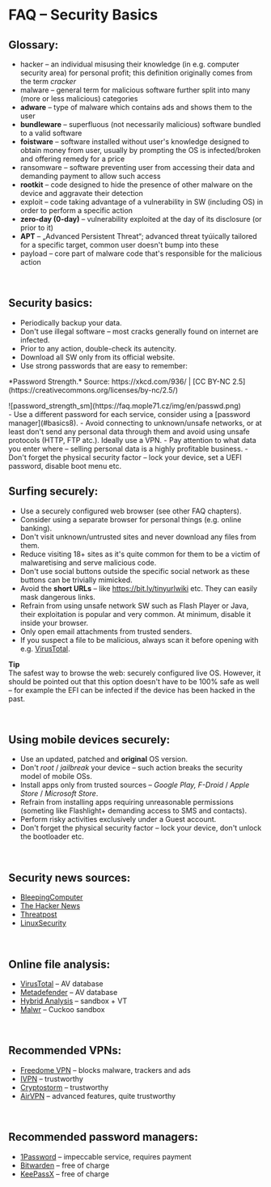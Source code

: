 # FAQ &ndash; Security Basics

## Glossary:
- <span class="green">hacker</span> &ndash; an individual misusing their knowledge (in e.g. computer security area) for personal profit; this definition originally comes from the term *cracker*
- <span class="green">malware</span> &ndash; general term for malicious software further split into many (more or less malicious) categories
- **adware** &ndash; type of malware which contains ads and shows them to the user
- **bundleware** &ndash; superfluous (not necessarily malicious) software bundled to a valid software
- **foistware** &ndash; software installed without user's knowledge designed to obtain money from user, usually by prompting the OS is infected/broken and offering remedy for a price
- <span class="green">ransomware</span> &ndash; software preventing user from accessing their data and demanding payment to allow such access
- **rootkit** &ndash; code designed to hide the presence of other malware on the device and aggravate their detection
- <span class="green">exploit</span> &ndash; code taking advantage of a vulnerability in SW (including OS) in order to perform a specific action
- **zero-day (0-day)** &ndash; vulnerability exploited at the day of its disclosure (or prior to it)
- **APT** &ndash; &bdquo;Advanced Persistent Threat&ldquo;; advanced threat tyúically tailored for a specific target, common user doesn't bump into these
- <span class="green">payload</span> &ndash; core part of malware code that's responsible for the malicious action

<br>

## Security basics:
- Periodically backup your data.
- Don't use illegal software &ndash; most cracks generally found on internet are infected.
- Prior to any action, double-check its autencity.
- Download all SW only from its official website.
- Use strong passwords that are easy to remember:
<li style="list-style-type: none"><p class="imgsrc">*Password Strength.* Source: https://xkcd.com/936/ | [CC BY-NC 2.5](https://creativecommons.org/licenses/by-nc/2.5/)</p>
![password_strength_sm](https://faq.mople71.cz/img/en/passwd.png)</li>
- Use a different password for each service, consider using a [password manager](#basics8).
- Avoid connecting to unknown/unsafe networks, or at least don't send any personal data through them and avoid using unsafe protocols (HTTP, FTP atc.). Ideally use a VPN.
- Pay attention to what data you enter where &ndash; selling personal data is a highly profitable business.
- Don't forget the physical security factor &ndash; lock your device, set a UEFI password, disable boot menu etc.

<br>

## Surfing securely:
- Use a securely configured web browser (see other FAQ chapters).
- Consider using a separate browser for personal things (e.g. online banking).
- Don't visit unknown/untrusted sites and never download any files from them.
- Reduce visiting 18+ sites as it's quite common for them to be a victim of malwaretising and serve malicious code.
- Don't use social buttons outside the specific social network as these buttons can be trivially mimicked.
- Avoid the **short URLs** &ndash; like https://bit.ly/tinyurlwiki etc. They can easily mask dangerous links.
- Refrain from using unsafe network SW such as <span class="red">Flash Player</span> or <span class="red">Java</span>, their exploitation is popular and very common. At minimum, disable it inside your browser.
- Only open email attachments from trusted senders.
- If you suspect a file to be malicious, always scan it before opening with e.g.  [VirusTotal](https://www.virustotal.com/).

<div class="alert success"><p><em class="icon-ok-circled"></em><strong>Tip</strong><br>
The safest way to browse the web: <span class="green">securely configured live OS</span>. However, it should be pointed out that this option doesn't have to be 100% safe as well &ndash; for example the EFI can be infected if the device has been hacked in the past.</p></div>

<br>

## Using mobile devices securely:
- Use an updated, patched and **original** OS version.
- Don't *root* / *jailbreak* your device &ndash; such action breaks the security model of mobile OSs.
- Install apps only from trusted sources &ndash; *Google Play, F-Droid* / *Apple Store* / *Microsoft Store*.
- Refrain from installing apps requiring unreasonable permissions (someting like Flashlight+ demanding access to SMS and contacts).
- Perform risky activities exclusively under a Guest account.
- Don't forget the physical security factor &ndash; lock your device, don't unlock the bootloader etc.

<br>

## Security news sources:
- [BleepingComputer](https://www.bleepingcomputer.com/)
- [The Hacker News](http://thehackernews.com/)
- [Threatpost](https://threatpost.com/)
- [LinuxSecurity](http://www.linuxsecurity.com/)

<br>

## Online file analysis:
- [VirusTotal](https://www.virustotal.com/) &ndash; AV database
- [Metadefender](https://www.metadefender.com/) &ndash; AV database
- [Hybrid Analysis](https://www.reverse.it/) &ndash; sandbox + VT
- [Malwr](https://malwr.com/submission/) &ndash; Cuckoo sandbox

<br>

## Recommended VPNs:
- [Freedome VPN](https://www.f-secure.com/en/web/home_global/freedome/) &ndash; blocks malware, trackers and ads
- [IVPN](https://www.ivpn.net/) &ndash; trustworthy
- [Cryptostorm](https://cryptostorm.is/) &ndash; trustworthy
- [AirVPN](https://airvpn.org/) &ndash; advanced features, quite trustworthy

<br>

## Recommended password managers:
- [1Password](https://1password.com/) &ndash; impeccable service, requires payment
- [Bitwarden](https://bitwarden.com/) &ndash; free of charge
- [KeePassX](https://www.keepassx.org/) &ndash; free of charge
